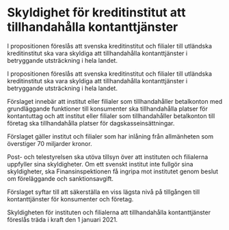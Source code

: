 # Skyldighet för kreditinstitut att tillhandahålla kontanttjänster

I propositionen föreslås att svenska kreditinstitut och filialer till utländska kreditinstitut ska vara skyldiga att tillhandahålla kontanttjänster i betryggande utsträckning i hela landet.

I propositionen föreslås att svenska kreditinstitut och filialer till utländska kreditinstitut ska vara skyldiga att tillhandahålla kontanttjänster i betryggande utsträckning i hela landet.

Förslaget innebär att institut eller filialer som tillhandahåller betalkonton med grundläggande funktioner till konsumenter ska tillhandahålla platser för kontantuttag och att institut eller filialer som tillhandahåller betalkonton till företag ska tillhandahålla platser för dagskasseinsättningar.

Förslaget gäller institut och filialer som har inlåning från allmänheten
som överstiger 70 miljarder kronor.

Post- och telestyrelsen ska utöva tillsyn över att instituten och filialerna
uppfyller sina skyldigheter. Om ett svenskt institut inte fullgör sina skyldigheter, ska Finansinspektionen få ingripa mot institutet genom beslut om föreläggande och sanktionsavgift.

Förslaget syftar till att säkerställa en viss lägsta nivå på tillgången till
kontanttjänster för konsumenter och företag.

Skyldigheten för instituten och filialerna att tillhandahålla kontanttjänster föreslås träda i kraft den 1 januari 2021.

